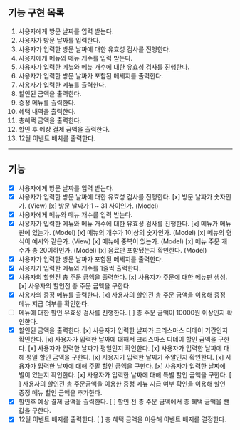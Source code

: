 ## 기능 구현 목록

1. 사용자에게 방문 날짜를 입력 받는다.
2. 사용자가 방문 날짜를 입력한다.
3. 사용자가 입력한 방문 날짜에 대한 유효성 검사를 진행한다.
4. 사용자에게 메뉴와 메뉴 개수를 입력 받는다.
5. 사용자가 입력한 메뉴와 메뉴 개수에 대한 유효성 검사를 진행한다.
6. 사용자가 입력한 방문 날짜가 포함된 메세지를 출력한다.
7. 사용자가 입력한 메뉴를 출력한다.
8. 할인된 금액을 출력한다.
9. 증정 메뉴를 출력한다.
10. 혜택 내역을 출력한다.
11. 총혜택 금액을 출력한다.
12. 할인 후 예상 결제 금액을 출력한다.
13. 12월 이벤트 배치를 출력한다.

---

## 기능

- [x] 사용자에게 방문 날짜를 입력 받는다.
- [x] 사용자가 입력한 방문 날짜에 대한 유효성 검사를 진행한다. 
      [x] 방문 날짜가 숫자인가. (View)
      [x] 방문 날짜가 1 ~ 31 사이인가. (Model)
- [x] 사용자에게 메뉴와 메뉴 개수를 입력 받는다.
- [x] 사용자가 입력한 메뉴와 메뉴 개수에 대한 유효성 검사를 진행한다.
      [x] 메뉴가 메뉴판에 있는가. (Model)
      [x] 메뉴의 개수가 1이상의 숫자인가. (Model)
      [x] 메뉴의 형식이 예시와 같은가. (View)
      [x] 메뉴에 중복이 있는가. (Model)
      [x] 메뉴 주문 개수가 총 20이하인가. (Model)
      [x] 음료만 포함됐는지 확인한다. (Model)
- [x] 사용자가 입력한 방문 날짜가 포함된 메세지를 출력한다.
- [x] 사용자가 입력한 메뉴와 개수를 1줄씩 출력한다.
- [x] 사용자의 할인전 총 주문 금액을 출력한다.
      [x] 사용자가 주문에 대한 메뉴판 생성.
      [x] 사용자의 할인전 총 주문 금액을 구한다.
- [x] 사용자의 증정 메뉴를 출력한다.
      [x] 사용자의 할인전 총 주문 금액을 이용해 증정 메뉴 지급 여부를 확인한다.
- [ ] 메뉴에 대한 할인 유효성 검사를 진행한다.
      [ ] 총 주문 금액이 10000원 이상인지 확인한다.
- [x] 할인된 금액을 출력한다.
      [x] 사용자가 입력한 날짜가 크리스마스 디데이 기간인지 확인한다.
            [x] 사용자가 입력한 날짜에 대해서 크리스마스 디데이 할인 금액을 구한다.
      [x] 사용자가 입력한 날짜가 평일인지 확인한다.
            [x] 사용자가 입력한 날짜에 대해 평일 할인 금액을 구한다.
      [x] 사용자가 입력한 날짜가 주말인지 확인한다.
            [x] 사용자가 입력한 날짜에 대해 주말 할인 금액을 구한다.
      [x] 사용자가 입력한 날짜에 별이 있는지 확인한다.
            [x] 사용자가 입력한 날짜에 대해 특별 할인 금액을 구한다.
      [ ] 사용자의 할인전 총 주문금액을 이용한 증정 메뉴 지급 여부 확인을 이용해 할인 증정 메뉴 할인 금액을 추가한다.
- [x] 할인후 예상 결제 금액을 출력한다.
      [ ] 할인 전 총 주문 금액에서 총 혜택 금액을 뺀 값을 구한다.
- [x] 12월 이벤트 배지를 출력한다.
      [ ] 총 혜택 금액을 이용해 이벤트 배지를 결정한다.

